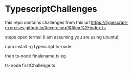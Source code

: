 # TypescriptChallenges

this repo contains challenges from this url https://typescript-exercises.github.io/#exercise=1&file=%2Findex.ts

steps open termal (I am assuming you are using ubuntu)

npm install -g typescript ts-node

then ts-node finalename.ts eg

ts-node firstChallenge.ts

